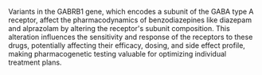 Variants in the GABRB1 gene, which encodes a subunit of the GABA type A receptor, affect the pharmacodynamics of benzodiazepines like diazepam and alprazolam by altering the receptor's subunit composition. This alteration influences the sensitivity and response of the receptors to these drugs, potentially affecting their efficacy, dosing, and side effect profile, making pharmacogenetic testing valuable for optimizing individual treatment plans.